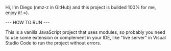 Hi, I'm Diego (nmz-z in GitHub) and this project is builded 100% for me, enjoy it! =).

--- HOW TO RUN ---

This is a vanilla JavaScript project that uses modules, so probably you need to use some extension or complement in your IDE, like "live server" in Visual Studio Code to run the project without errors.
